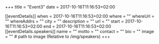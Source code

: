 +++
title =  "Event3"
date = 2017-10-16T11:16:53+02:00

[[eventDetails]]
    when = 2017-10-16T11:16:53+02:00
    where = ""
    whereUrl = ""
    whereAddrs = ""
    city = ""
    description = ""
    url = ""
    start = 2017-10-16T11:16:53+02:00
    end = 2017-10-16T11:16:53+02:00
[[eventDetails.speakers]]
    name = ""
    motto = ""
    contact = ""
    bio = ""
    image = "" # path to image (Relative to /img/speakers)
+++

